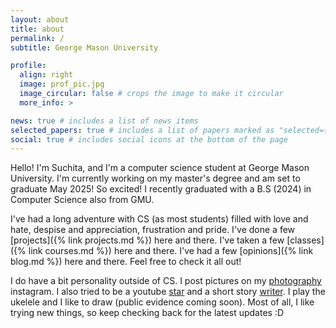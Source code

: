 ```yaml
---
layout: about
title: about
permalink: /
subtitle: George Mason University

profile:
  align: right
  image: prof_pic.jpg
  image_circular: false # crops the image to make it circular
  more_info: >

news: true # includes a list of news items
selected_papers: true # includes a list of papers marked as "selected={true}"
social: true # includes social icons at the bottom of the page
---
```


Hello! I'm Suchita, and I'm a computer science student at George Mason University. I'm currently working on my master's degree and am set to graduate May 2025! So excited! I recently graduated with a B.S (2024) in Computer Science also from GMU.

I've had a long adventure with CS (as most students) filled with love and hate, despise and appreciation, frustration and pride. I've done a few [projects]({% link projects.md %}) here and there. I've taken a few [classes]({% link courses.md %}) here and there. I've had a few [opinions]({% link blog.md %}) here and there. Feel free to check it all out!

I do have a bit personality outside of CS. I post pictures on my [photography](http://instagram.com/chetuclicks) instagram. I also tried to be a youtube [star](https://www.youtube.com/watch?v=lhF6JEnhzCI) and a short story [writer](https://caribbeancocktails.wordpress.com/). I play the ukelele and I like to draw (public evidence coming soon). Most of all, I like trying new things, so keep checking back for the latest updates :D
